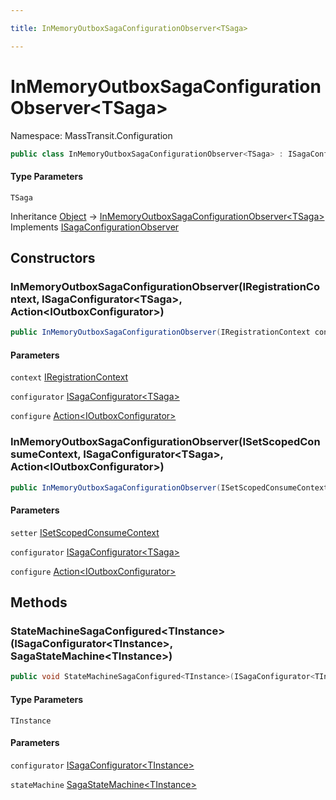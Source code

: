 ```yaml
---

title: InMemoryOutboxSagaConfigurationObserver<TSaga>

---
```


# InMemoryOutboxSagaConfigurationObserver\<TSaga\>

Namespace: MassTransit.Configuration

```csharp
public class InMemoryOutboxSagaConfigurationObserver<TSaga> : ISagaConfigurationObserver
```

#### Type Parameters

`TSaga`<br/>

Inheritance [Object](https://learn.microsoft.com/en-us/dotnet/api/system.object) → [InMemoryOutboxSagaConfigurationObserver\<TSaga\>](../masstransit-configuration/inmemoryoutboxsagaconfigurationobserver-1)<br/>
Implements [ISagaConfigurationObserver](../../masstransit-abstractions/masstransit/isagaconfigurationobserver)

## Constructors

### **InMemoryOutboxSagaConfigurationObserver(IRegistrationContext, ISagaConfigurator\<TSaga\>, Action\<IOutboxConfigurator\>)**

```csharp
public InMemoryOutboxSagaConfigurationObserver(IRegistrationContext context, ISagaConfigurator<TSaga> configurator, Action<IOutboxConfigurator> configure)
```

#### Parameters

`context` [IRegistrationContext](../../masstransit-abstractions/masstransit/iregistrationcontext)<br/>

`configurator` [ISagaConfigurator\<TSaga\>](../../masstransit-abstractions/masstransit/isagaconfigurator-1)<br/>

`configure` [Action\<IOutboxConfigurator\>](https://learn.microsoft.com/en-us/dotnet/api/system.action-1)<br/>

### **InMemoryOutboxSagaConfigurationObserver(ISetScopedConsumeContext, ISagaConfigurator\<TSaga\>, Action\<IOutboxConfigurator\>)**

```csharp
public InMemoryOutboxSagaConfigurationObserver(ISetScopedConsumeContext setter, ISagaConfigurator<TSaga> configurator, Action<IOutboxConfigurator> configure)
```

#### Parameters

`setter` [ISetScopedConsumeContext](../masstransit/isetscopedconsumecontext)<br/>

`configurator` [ISagaConfigurator\<TSaga\>](../../masstransit-abstractions/masstransit/isagaconfigurator-1)<br/>

`configure` [Action\<IOutboxConfigurator\>](https://learn.microsoft.com/en-us/dotnet/api/system.action-1)<br/>

## Methods

### **StateMachineSagaConfigured\<TInstance\>(ISagaConfigurator\<TInstance\>, SagaStateMachine\<TInstance\>)**

```csharp
public void StateMachineSagaConfigured<TInstance>(ISagaConfigurator<TInstance> configurator, SagaStateMachine<TInstance> stateMachine)
```

#### Type Parameters

`TInstance`<br/>

#### Parameters

`configurator` [ISagaConfigurator\<TInstance\>](../../masstransit-abstractions/masstransit/isagaconfigurator-1)<br/>

`stateMachine` [SagaStateMachine\<TInstance\>](../../masstransit-abstractions/masstransit/sagastatemachine-1)<br/>

